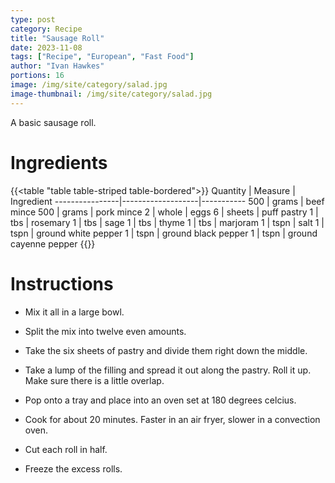```yaml
---
type: post
category: Recipe
title: "Sausage Roll"
date: 2023-11-08
tags: ["Recipe", "European", "Fast Food"]
author: "Ivan Hawkes"
portions: 16
image: /img/site/category/salad.jpg
image-thumbnail: /img/site/category/salad.jpg
---
```


A basic sausage roll.
<!--more-->

# Ingredients

{{<table "table table-striped table-bordered">}}
Quantity  | Measure    | Ingredient
----------------|-------------------|-----------
500    | grams    | beef mince
500    | grams    | pork mince
2    | whole    | eggs
6    | sheets   | puff pastry
1    | tbs    | rosemary
1    | tbs    | sage
1    | tbs    | thyme
1    | tbs    | marjoram
1    | tspn    | salt
1    | tspn    | ground white pepper
1    | tspn    | ground black pepper
1    | tspn    | ground cayenne pepper
{{</table>}}

# Instructions

* Mix it all in a large bowl.

* Split the mix into twelve even amounts.

* Take the six sheets of pastry and divide them right down the middle.

* Take a lump of the filling and spread it out along the pastry. Roll it up. Make sure there is a little overlap.

* Pop onto a tray and place into an oven set at 180 degrees celcius.

* Cook for about 20 minutes. Faster in an air fryer, slower in a convection oven.

* Cut each roll in half.

* Freeze the excess rolls.
